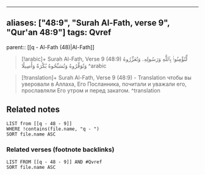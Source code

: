 
---
aliases: ["48:9", "Surah Al-Fath, verse 9", "Qur'an 48:9"]
tags: Qvref
---

parent:: [[q - Al-Fath (48)|Al-Fath]]

> [!arabic]+ Surah Al-Fath, Verse 9 (48:9)
> <span class="quran-arabic">لِّتُؤْمِنُوا۟ بِٱللَّهِ وَرَسُولِهِۦ وَتُعَزِّرُوهُ وَتُوَقِّرُوهُ وَتُسَبِّحُوهُ بُكْرَةً وَأَصِيلًا</span>
^arabic

> [!translation]+ Surah Al-Fath, Verse 9 (48:9) - Translation
> чтобы вы уверовали в Аллаха, Его Посланника, почитали и уважали его, прославляли Его утром и перед закатом.
^translation



## Related notes
```dataview
LIST from [[q - 48 - 9]]
WHERE !contains(file.name, "q - ")
SORT file.name ASC
```

### Related verses (footnote backlinks)
```dataview
LIST FROM [[q - 48 - 9]] AND #Qvref
SORT file.name ASC
```

